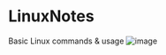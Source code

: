 # LinuxNotes
Basic Linux commands &amp; usage
![image](https://user-images.githubusercontent.com/80972502/111807458-f6464780-88f8-11eb-9b22-7a8f93a40a3e.png)
